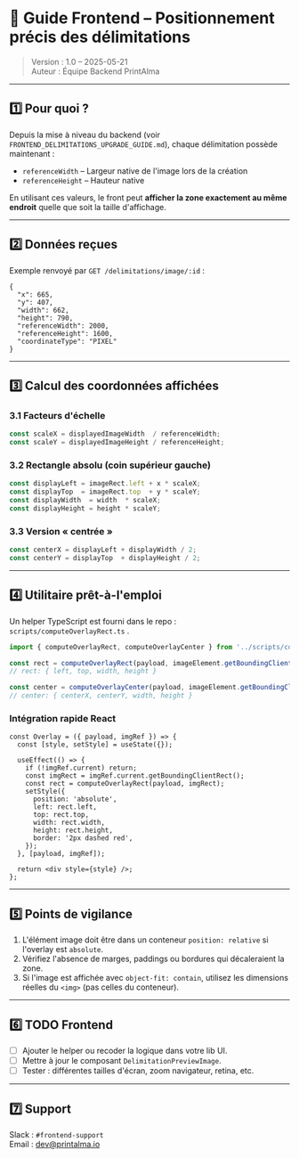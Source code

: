 # 🎯 Guide Frontend – Positionnement précis des délimitations

> Version : 1.0 – 2025-05-21  
> Auteur : Équipe Backend PrintAlma

---

## 1️⃣ Pour quoi ?

Depuis la mise à niveau du backend (voir `FRONTEND_DELIMITATIONS_UPGRADE_GUIDE.md`), chaque délimitation possède maintenant :

* `referenceWidth`  – Largeur native de l'image lors de la création
* `referenceHeight` – Hauteur native

En utilisant ces valeurs, le front peut **afficher la zone exactement au même endroit** quelle que soit la taille d'affichage.

---

## 2️⃣ Données reçues

Exemple renvoyé par `GET /delimitations/image/:id` :

```jsonc
{
  "x": 665,
  "y": 407,
  "width": 662,
  "height": 790,
  "referenceWidth": 2000,
  "referenceHeight": 1600,
  "coordinateType": "PIXEL"
}
```

---

## 3️⃣ Calcul des coordonnées affichées

### 3.1 Facteurs d'échelle

```ts
const scaleX = displayedImageWidth  / referenceWidth;
const scaleY = displayedImageHeight / referenceHeight;
```

### 3.2 Rectangle absolu (coin supérieur gauche)

```ts
const displayLeft = imageRect.left + x * scaleX;
const displayTop  = imageRect.top  + y * scaleY;
const displayWidth  = width  * scaleX;
const displayHeight = height * scaleY;
```

### 3.3 Version « centrée »

```ts
const centerX = displayLeft + displayWidth / 2;
const centerY = displayTop  + displayHeight / 2;
```

---

## 4️⃣ Utilitaire prêt-à-l'emploi

Un helper TypeScript est fourni dans le repo : `scripts/computeOverlayRect.ts` .

```ts
import { computeOverlayRect, computeOverlayCenter } from '../scripts/computeOverlayRect';

const rect = computeOverlayRect(payload, imageElement.getBoundingClientRect());
// rect: { left, top, width, height }

const center = computeOverlayCenter(payload, imageElement.getBoundingClientRect());
// center: { centerX, centerY, width, height }
```

### Intégration rapide React

```tsx
const Overlay = ({ payload, imgRef }) => {
  const [style, setStyle] = useState({});

  useEffect(() => {
    if (!imgRef.current) return;
    const imgRect = imgRef.current.getBoundingClientRect();
    const rect = computeOverlayRect(payload, imgRect);
    setStyle({
      position: 'absolute',
      left: rect.left,
      top: rect.top,
      width: rect.width,
      height: rect.height,
      border: '2px dashed red',
    });
  }, [payload, imgRef]);

  return <div style={style} />;
};
```

---

## 5️⃣ Points de vigilance

1. L'élément image doit être dans un conteneur `position: relative` si l'overlay est `absolute`.
2. Vérifiez l'absence de marges, paddings ou bordures qui décaleraient la zone.
3. Si l'image est affichée avec `object-fit: contain`, utilisez les dimensions réelles du `<img>` (pas celles du conteneur).

---

## 6️⃣ TODO Frontend

- [ ] Ajouter le helper ou recoder la logique dans votre lib UI.
- [ ] Mettre à jour le composant `DelimitationPreviewImage`.
- [ ] Tester : différentes tailles d'écran, zoom navigateur, retina, etc.

---

## 7️⃣ Support

Slack : `#frontend-support`  
Email : dev@printalma.io 